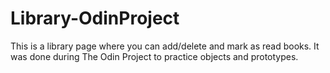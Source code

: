 # Library-OdinProject
This is a library page where you can add/delete and mark as read books. It was done during The Odin Project to practice objects and prototypes.
